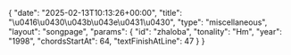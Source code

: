 {
    "date": "2025-02-13T10:13:26+00:00",
    "title": "\u0416\u0430\u043b\u043e\u0431\u0430",
    "type": "miscellaneous",
    "layout": "songpage",
    "params": {
        "id": "zhaloba",
        "tonality": "Hm",
        "year": "1998",
        "chordsStartAt": 64,
        "textFinishAtLine": 47
    }
}